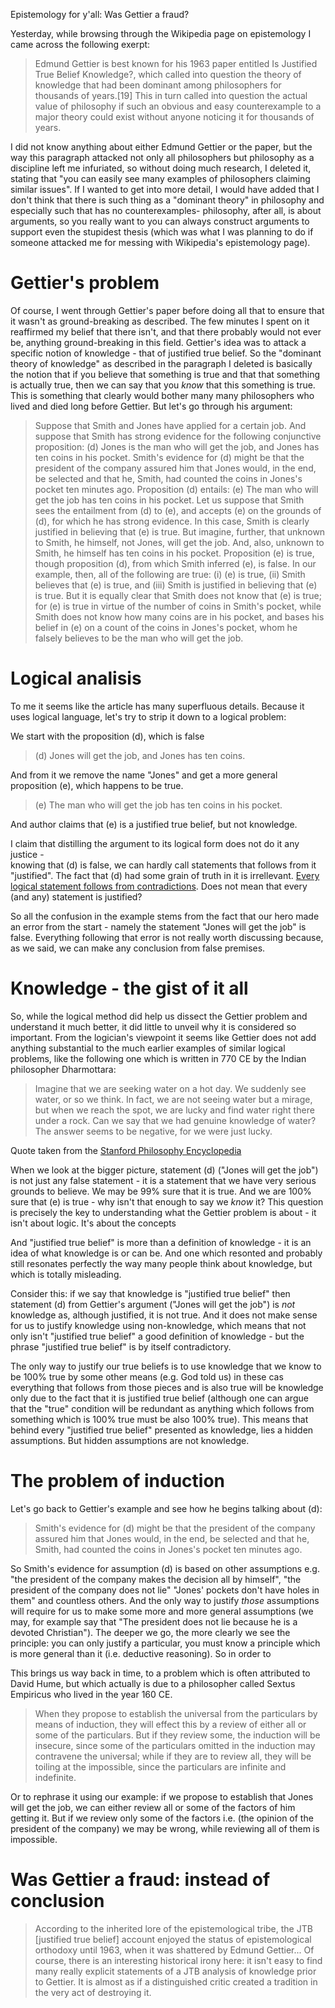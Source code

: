 Epistemology for y'all: Was Gettier a fraud?

Yesterday, while browsing through the Wikipedia page on epistemology I came across the following exerpt:

> Edmund Gettier is best known for his 1963 paper entitled Is Justified True Belief Knowledge?, which called into question the theory of knowledge that had been dominant among philosophers for thousands of years.[19] This in turn called into question the actual value of philosophy if such an obvious and easy counterexample to a major theory could exist without anyone noticing it for thousands of years.

I did not know anything about either Edmund Gettier or the paper, but the way this paragraph attacked not only all philosophers but philosophy as a discipline left me infuriated, so without doing much research, I deleted it, stating that "you can easily see many examples of philosophers claiming similar issues". If I wanted to get into more detail, I would have added that I don't think that there is such thing as a "dominant theory" in philosophy and especially such that has no counterexamples- philosophy, after all, is about arguments, so you really want to you can always construct arguments to support even the stupidest thesis (which was what I was planning to do if someone attacked me for messing with Wikipedia's epistemology page).

Gettier's problem
===

Of course, I went through Gettier's paper before doing all that to ensure that it wasn't as ground-breaking as described. The few minutes I spent on it reaffirmed my belief that there isn't, and that there probably would not ever be, anything ground-breaking in this field. Gettier's idea was to attack a specific notion of knowledge - that of justified true belief. So the "dominant theory of knowledge" as described in the paragraph I deleted is basically the notion that if you believe that something is true and that that something is actually true, then we can say that you *know* that this something is true. This is something that clearly would bother many many philosophers who lived and died long before Gettier. But let's go through his argument: 

> Suppose that Smith and Jones have applied for a certain job. And suppose that Smith has strong evidence for the following conjunctive proposition: (d) Jones is the man who will get the job, and Jones has ten coins in his pocket.
> Smith's evidence for (d) might be that the president of the company assured him that Jones would, in the end, be selected and that he, Smith, had counted the coins in Jones's pocket ten minutes ago. Proposition (d) entails: (e) The man who will get the job has ten coins in his pocket.
> Let us suppose that Smith sees the entailment from (d) to (e), and accepts (e) on the grounds of (d), for which he has strong evidence. In this case, Smith is clearly justified in believing that (e) is true.
> But imagine, further, that unknown to Smith, he himself, not Jones, will get the job. And, also, unknown to Smith, he himself has ten coins in his pocket. Proposition (e) is true, though proposition (d), from which Smith inferred (e), is false. In our example, then, all of the following are true: (i) (e) is true, (ii) Smith believes that (e) is true, and (iii) Smith is justified in believing that (e) is true. But it is equally clear that Smith does not know that (e) is true; for (e) is true in virtue of the number of coins in Smith's pocket, while Smith does not know how many coins are in his pocket, and bases his belief in (e) on a count of the coins in Jones's pocket, whom he falsely believes to be the man who will get the job.

Logical analisis
===

To me it seems like the article has many superfluous details. Because it uses logical language, let's try to strip it down to a logical problem:

We start with the proposition (d), which is false

> (d) Jones will get the job, and Jones has ten coins. 

And from it we remove the name "Jones" and get a more general proposition (e), which happens to be true.

> (e) The man who will get the job has ten coins in his pocket. 

And author claims that (e) is a justified true belief, but not knowledge.

I claim that distilling the argument to its logical form does not do it any justice -  
knowing that (d) is false, we can hardly call statements that follows from it "justified". The fact that (d) had some grain of truth in it is irrellevant. [Every logical statement follows from contradictions](https://en.wikipedia.org/wiki/Principle_of_explosion). Does not mean that every (and any) statement is justified?

So all the confusion in the example stems from the fact that our hero made an error from the start - namely the statement "Jones will get the job" is false. Everything following that error is not really worth discussing because, as we said, we can make any conclusion from false premises. 

Knowledge - the gist of it all
===

So, while the logical method did help us dissect the Gettier problem and understand it much better, it did little to unveil why it is considered so important. From the logician's viewpoint it seems like Gettier does not add anything substantial to the much earlier examples of similar logical problems, like the following one which is written in 770 CE by the Indian philosopher Dharmottara:

> Imagine that we are seeking water on a hot day. We suddenly see water, or so we think. In fact, we are not seeing water but a mirage, but when we reach the spot, we are lucky and find water right there under a rock. Can we say that we had genuine knowledge of water? The answer seems to be negative, for we were just lucky.

Quote taken from the [Stanford Philosophy Encyclopedia](https://plato.stanford.edu/archives/sum2018/entries/knowledge-analysis/)

When we look at the bigger picture, statement (d) ("Jones will get the job") is not just any false statement - it is a statement that we have very serious grounds to believe. We may be 99% sure that it is true. And we are 100% sure that (e) is true - why isn't that enough to say we *know* it? This question is precisely the key to understanding what the Gettier problem is about - it isn't about logic. It's about the concepts 

And "justified true belief" is more than a definition of knowledge - it is an idea of what knowledge is or can be. And one which resonted and probably still resonates perfectly the way many people think about knowledge, but which is totally misleading. 

Consider this: if we say that knowledge is "justified true belief" then statement (d) from Gettier's argument ("Jones will get the job") is *not* knowledge as, although justified, it is not true. And it does not make sense for us to justify knowledge using non-knowledge, which means that not only isn't "justified true belief" a good definition of knowledge - but the phrase "justified true belief" is by itself contradictory.

The only way to justify our true beliefs is to use knowledge that we know to be 100% true by some other means (e.g. God told us) in these cas everything that follows from those pieces and is also true will be knowledge only due to the fact that it is justified true belief (although one can argue that the "true" condition will be redundant as anything which follows from something which is 100% true must be also 100% true). This means that behind every "justified true belief" presented as knowledge, lies a hidden assumptions. But hidden assumptions are not knowledge.

The problem of induction
===

Let's go back to Gettier's example and see how he begins talking about (d):

> Smith's evidence for (d) might be that the president of the company assured him that Jones would, in the end, be selected and that he, Smith, had counted the coins in Jones's pocket ten minutes ago.

So Smith's evidence for assumption (d) is based on other assumptions e.g. "the president of the company makes the decision all by himself", "the president of the company does not lie" "Jones' pockets don't have holes in them" and countless others. And the only way to justify *those* assumptions will require for us to make some more and more general assumptions (we may, for example say that "The president does not lie because he is a devoted Christian"). The deeper we go, the more clearly we see the principle: you can only justify a particular, you must know a principle which is more general than it (i.e. deductive reasoning). So in order to 

This brings us way back in time, to a problem which is often attributed to David Hume, but which actually is due to a philosopher called Sextus Empiricus who lived in the year 160 CE.

> When they propose to establish the universal from the particulars by means of induction, they will effect this by a review of either all or some of the particulars. But if they review some, the induction will be insecure, since some of the particulars omitted in the induction may contravene the universal; while if they are to review all, they will be toiling at the impossible, since the particulars are infinite and indefinite.

Or to rephrase it using our example: if we propose to establish that Jones will get the job, we can either review all or some of the factors of him getting it. But if we review only some of the factors i.e. (the opinion of the president of the company) we may be wrong, while reviewing all of them is impossible.

Was Gettier a fraud: instead of conclusion
===

> According to the inherited lore of the epistemological tribe, the JTB [justified true belief] account enjoyed the status of epistemological orthodoxy until 1963, when it was shattered by Edmund Gettier... Of course, there is an interesting historical irony here: it isn't easy to find many really explicit statements of a JTB analysis of knowledge prior to Gettier. It is almost as if a distinguished critic created a tradition in the very act of destroying it.




